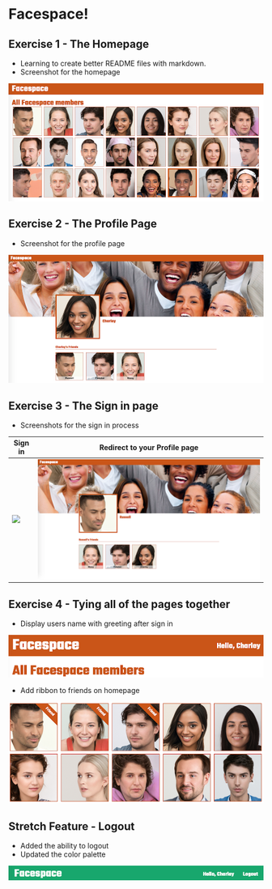 # Facespace!

## Exercise 1 - The Homepage

- Learning to create better README files with markdown.
- Screenshot for the homepage

<img src="./assets/screenshot-1.png" />

## Exercise 2 - The Profile Page

- Screenshot for the profile page

<img src="./assets/screenshot-2.png" />

## Exercise 3 - The Sign in page

- Screenshots for the sign in process

| Sign in                                 | Redirect to your Profile page           |
| --------------------------------------- | --------------------------------------- |
| <img src="./assets/screenshot-3.png" /> | <img src="./assets/screenshot-4.png" /> |

## Exercise 4 - Tying all of the pages together

- Display users name with greeting after sign in

<img src="./assets/screenshot-5.png" />

- Add ribbon to friends on homepage

<img src="./assets/screenshot-6.png" />

## Stretch Feature - Logout

- Added the ability to logout
- Updated the color palette

<img src="./assets/screenshot-7.png" />